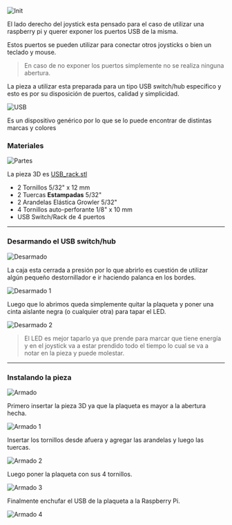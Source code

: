 [init]: /guide/right/init.jpg
[usb]: /guide/right/usb.png
[parts]: /guide/right/parts.jpg

[disassemble]: /guide/right/disassemble.jpg
[disassemble1]: /guide/right/disassemble1.jpg
[disassemble2]: /guide/right/disassemble2.jpg

[assembly]: /guide/right/assembly.jpg
[assembly1]: /guide/right/assembly1.jpg
[assembly2]: /guide/right/assembly2.jpg
[assembly3]: /guide/right/assembly3.jpg
[assembly4]: /guide/right/assembly4.jpg

[USB_rack]: /guide/right/USB_rack.stl

![Init][init]

El lado derecho del joystick esta pensado para el caso de utilizar una raspberry pi y querer exponer los puertos USB de la misma.

Estos puertos se pueden utilizar para conectar otros joysticks o bien un teclado y mouse.

> En caso de no exponer los puertos simplemente no se realiza ninguna abertura.

La pieza a utilizar esta preparada para un tipo USB switch/hub específico y esto es por su disposición de puertos, calidad y simplicidad. 

![USB][usb]

Es un dispositivo genérico por lo que se lo puede encontrar de distintas marcas y colores

### Materiales  

![Partes][parts]

La pieza 3D es [USB_rack.stl][USB_rack]

* 2 Tornillos 5/32" x 12 mm
* 2 Tuercas __Estampadas__ 5/32" 
* 2 Arandelas Elástica Growler 5/32" 
* 4 Tornillos auto-perforante 1/8" x 10 mm
* USB Switch/Rack de 4 puertos

---

### Desarmando el USB switch/hub

![Desarmado][disassemble]

La caja esta cerrada a presión por lo que abrirlo es cuestión de utilizar algún pequeño destornillador e ir haciendo palanca en los bordes.

![Desarmado 1][disassemble1]

Luego que lo abrimos queda simplemente quitar la plaqueta y poner una cinta aislante negra (o cualquier otra) para tapar el LED.

![Desarmado 2][disassemble2]

> El LED es mejor taparlo ya que prende para marcar que tiene energía y en el joystick va a estar prendido todo el tiempo lo cual se va a notar en la pieza y puede molestar.

---

### Instalando la pieza

![Armado][assembly]

Primero insertar la pieza 3D ya que la plaqueta es mayor a la abertura hecha.

![Armado 1][assembly1]

Insertar los tornillos desde afuera y agregar las arandelas y luego las tuercas.

![Armado 2][assembly2]

Luego poner la plaqueta con sus 4 tornillos. 

![Armado 3][assembly3]

Finalmente enchufar el USB de la plaqueta a la Raspberry Pi.

![Armado 4][assembly4]
